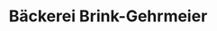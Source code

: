 ---
title: "Bäckerei Brink-Gehrmeier"
url: /georgsmarienhuette/baeckerei-brink-gehrmeier/
shop: Bäckerei
---